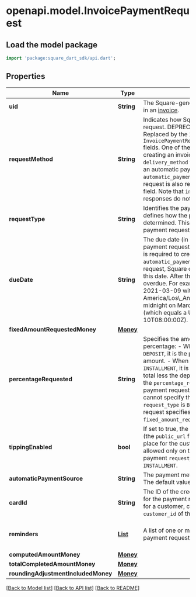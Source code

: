 # openapi.model.InvoicePaymentRequest

## Load the model package
```dart
import 'package:square_dart_sdk/api.dart';
```

## Properties
Name | Type | Description | Notes
------------ | ------------- | ------------- | -------------
**uid** | **String** | The Square-generated ID of the payment request in an [invoice](https://developer.squareup.com/reference/square_2023-12-13/objects/Invoice). | [optional] 
**requestMethod** | **String** | Indicates how Square processes the payment request. DEPRECATED at version 2021-01-21. Replaced by the `Invoice.delivery_method` and `InvoicePaymentRequest.automatic_payment_source` fields.  One of the following is required when creating an invoice: - (Recommended) The `delivery_method` field of the invoice. To configure an automatic payment, the `automatic_payment_source` field of the payment request is also required. - This `request_method` field. Note that `invoice` objects returned in responses do not include `request_method`. | [optional] 
**requestType** | **String** | Identifies the payment request type. This type defines how the payment request amount is determined.  This field is required to create a payment request. | [optional] 
**dueDate** | **String** | The due date (in the invoice's time zone) for the payment request, in `YYYY-MM-DD` format. This field is required to create a payment request. If an `automatic_payment_source` is defined for the request, Square charges the payment source on this date.  After this date, the invoice becomes overdue. For example, a payment `due_date` of 2021-03-09 with a `timezone` of America/Los\\_Angeles becomes overdue at midnight on March 9 in America/Los\\_Angeles (which equals a UTC timestamp of 2021-03-10T08:00:00Z). | [optional] 
**fixedAmountRequestedMoney** | [**Money**](Money.md) |  | [optional] 
**percentageRequested** | **String** | Specifies the amount for the payment request in percentage:  - When the payment `request_type` is `DEPOSIT`, it is the percentage of the order's total amount. - When the payment `request_type` is `INSTALLMENT`, it is the percentage of the order's total less  the deposit, if requested. The sum of the `percentage_requested` in all installment  payment requests must be equal to 100.  You cannot specify this when the payment `request_type` is `BALANCE` or when the  payment request specifies the `fixed_amount_requested_money` field. | [optional] 
**tippingEnabled** | **bool** | If set to true, the Square-hosted invoice page (the `public_url` field of the invoice)  provides a place for the customer to pay a tip.   This field is allowed only on the final payment request   and the payment `request_type` must be `BALANCE` or `INSTALLMENT`. | [optional] 
**automaticPaymentSource** | **String** | The payment method for an automatic payment.  The default value is `NONE`. | [optional] 
**cardId** | **String** | The ID of the credit or debit card on file to charge for the payment request. To get the cards on file for a customer, call [ListCards](https://developer.squareup.com/reference/square_2023-12-13/cards-api/list-cards) and include the `customer_id` of the invoice recipient. | [optional] 
**reminders** | [**List<InvoicePaymentReminder>**](InvoicePaymentReminder.md) | A list of one or more reminders to send for the payment request. | [optional] [default to const []]
**computedAmountMoney** | [**Money**](Money.md) |  | [optional] 
**totalCompletedAmountMoney** | [**Money**](Money.md) |  | [optional] 
**roundingAdjustmentIncludedMoney** | [**Money**](Money.md) |  | [optional] 

[[Back to Model list]](../README.md#documentation-for-models) [[Back to API list]](../README.md#documentation-for-api-endpoints) [[Back to README]](../README.md)


